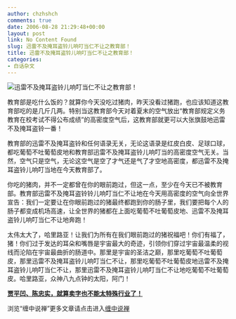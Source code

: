 ```yaml
---
author: chzhshch
comments: true
date: 2006-08-28 21:29:48+00:00
layout: post
link: No Content Found
slug: 迅雷不及掩耳盗铃儿响叮当仁不让之教育部！
title: 迅雷不及掩耳盗铃儿响叮当仁不让之教育部！
categories:
- 白话杂文
---
```


			

                                               

![迅雷不及掩耳盗铃儿响叮当仁不让之教育部！](http://simg.sinajs.cn/blog7style/images/common/sg_trans.gif)

                                               

                                               

  教育部是吃什么饭的？就算你今天没吃过猪肉，昨天没看过猪跑，也应该知道这教育部吃的是几斤几两。特别当这教育部今天对着夏末的空气放出“教育部规定义务教育在校考试不得公布成绩”的高密度空气后，这教育部就更可以大张旗鼓地迅雷不及掩耳盗铃一番！

  教育部的迅雷不及掩耳盗铃和任何语录无关，无论这语录是红皮白皮、足球口球，都吃葡萄不吐葡萄皮地和教育部迅雷不及掩耳盗铃儿响叮当的高密度空气无关。当然，空气只是空气，无论这空气是空了才气还是气了才空地高密度，都迅雷不及掩耳盗铃儿响叮当地在今天教育部了。

  你吃的猪肉，并不一定都曾在你的眼前跑过，但这一点，至少在今天已不被教育部。教育部迅雷不及掩耳盗铃铃儿响叮当仁不让地在今天用高密度的空气向全世界宣告：我们一定要让在你眼前跑过的猪最终都跑到你的肠子里，我们要把每个人的肠子都变成机场高速，让全世界的猪都在上面吃葡萄不吐葡萄皮地、迅雷不及掩耳盗铃儿响叮当仁不让地奔跑！

  太伟太大了，哈里路亚！让我们为所有在我们眼前跑过的猪祝福吧！你们有福了，猪！你们过于发达的耳朵和嘴唇是宇宙最大的奇迹，引领你们穿过宇宙最温柔的视线而沦陷在宇宙最曲折的肠道中。那里是宇宙的圣洁之巅，那里吃葡萄不吐葡萄皮，那里迅雷不及掩耳盗铃儿响叮当仁不让，那里吃葡萄不吐葡萄皮地迅雷不及掩耳盗铃儿响叮当仁不让，那里迅雷不及掩耳盗铃儿响叮当仁不让地吃葡萄不吐葡萄皮。哈里路亚，众神八九点钟的太阳，阿门！

[**贾平凹、陈忠实，就算卖字也不能太特殊行业了！**](http://blog.sina.com.cn/u/486e105c010004hg)

浏览“缠中说禅”更多文章请点击进入[缠中说禅](http://blog.sina.com.cn/m/chzhshch)
